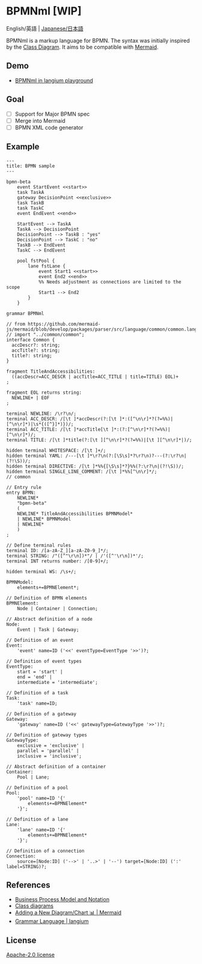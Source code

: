 # BPMNml [WIP]

English/英語 | [Japanese/日本語](./README.ja.md)

BPMNml is a markup language for BPMN. The syntax was initially inspired by the [Class Diagram](https://mermaid.js.org/syntax/classDiagram.html).
It aims to be compatible with [Mermaid](https://mermaid.js.org/).

## Demo

* [BPMNml in langium playground](https://langium.org/playground?grammar=OYJwhgthYgBAQgBQLIDkIBsBQWD0vYALAF2IAcBnALn2AEtjCBXAIwDoBjAewlwgFMQ0OgBMAtACsKfQcJG4WGLi1wj%2BAN35KyuMmA4BrMMH7S9ICoNwUQHXBjAA7YE2P9c3KF0ceeEb2wOznRMEHgEdBBkXCDEsABEbGy%2BXj6e-o7xANxYdI7EggBm%2BvywAMJ%2B3rAA3liwsPocACKmHCAA-FSwFMQgecA59Y0AKgwY-J3dvf2DsMRjE109fc45AL44heDAAvmwo8TjAIKOIkccHKYUdCx0GAx0plR1sAAUr40tFG0AvEdlZQA%2Bk0AKIAZTKACVYAAfBoXA7jP4AwHDACSwwAMiDYXMFj90ViQQBKWAggDymOJAGosDksFtjLs4hTMbAQPxiEwQI4KFMVsBnvVUCCAOqYtEi6m4ikAMTpOAKQjyYAwsBF4slIK6uAAOh1dT4ckqICq1f8gaCIZCdQBtXVxAC6ACpPq0QK9Ovanc6qK9bQA9Q36l3tT0-ACkEeJMMDwZALpjuoozuq-oDa0Ta2JuGNsjNsAtqIx2LtDtgLpGC29Fd9nqocccIedYfakejsaDTYTzpzeeVjlV%2BxL2tguBrLvmh349YnjebrfbMbnXebML7OEIojUjjm%2BcHatFAAkMeDEP9R%2BPy47qbmsFuRDu9wOhwBNI7ITE6sQ-ifO-XtIas66mCyahgBhrEu0P5iPWEGODCnoAIQgcSG4Pk%2BJoFk0aKQiCZTogAapef5RtU9qgRQoZrFGcEGghyGoeh278LuWEHrAYKSgA4tigISiKgJlOSyDICCqDDGWPpRvOPZ3vgsDpN4OCsb0ACeCAoKgQr1OqYoCSCzovPU8QsGQECOGILCcmA8TGW89kagZzr7AsJxnBcVw3HcDymJpaDIFwagYEZum4k5WouUgAVBVo9lwhFIqhbpxIKuEsAtIUeSlOxQ4gEw4wUFguVqmiTR2mAYgAF5HGIABagKOralU1fVAAMYgAJyNc6d4lZxwyQjxOrxOm8T6oajrEs68QEHCuAAOTpgtE2OFNzoLX1%2B5DpKwzspy3K8rAjihNZIB2h1nU3ne94sWx22HmCOrJre9IKSC%2BQgBp%2BXjFg0WoIFwU6fUWj8MyFDUj8-0guMzLOm9BCZXkDxVFwhT%2BagsCg%2BDf1aTDYOqcD6qxbiFT5GA2VwHCZOOPwHDzN4COFiwyz6HEahZY4KO7mjDTHbFWCoLFRMgpoexwsMYAUAYuLcWABQAO5gGpTNI1zDM8%2BjThY2LxBYKLhP2QtGiqQtx2QPwPxlW8C0ADy22bJv5MMalkJbBvO67pQLQAfD7C1Qar-Cc9zsC807cTEF7RUe8QLtu0TPQwHEPywAtSexGbML2axIiwKnxunFn9l5Ca-AiHQ8ulAXpeyOXlcFAtQchxrYda3MUsGFgkvS0TC3EJ3ZuDgIVtNM3yOt7zYCwMAVdK2pWBy4ryt97Py9qUPFujzb9tm2v-Dz-HltLwfytH2nfsB%2B04-q3QqPo-v89zNHi9z2fXtE-wAAeHAYEw1yaHzmnb%2Bv9-50E0MXMK5hVTjDVAXaBGBYGQN0nkUBADq5p1QX-dBTccAKSOCzXobNYAcwnnfTWfNuDk0plgMmA9KZE0QFwLgao4SYicPwG%2Bocp6wGiCwrATCWF9z4RgTeI9rYLWqAteyYVsaqQhlDPGsNVLJXqAtNYuD0pq24e3II-AsDsNpn3PRYjLYSKkTI3Scj8gKOhso-Iqi04aK4ZPduVDab03IbQ7wHiNaJy4NyS4PxbRCzUFQMqjobY-n9riBaSQYlwgWj%2BAOHcQAmGIME0J-BwlNEia8BaVAzYOGshgH4YJBo8UDkAA&content=LQhQBcEtwGwUwFwAIBCAFAsgOSQZwIYC2ADvKCMKKAEbGEB2w1c4%2BoSHScAbnPeEgDKrAE7gAor35IAPDNyjwAPiXtOrXAGskAFXxaAgmo4BzfODgB3fAE8kAETgBjSLkgB7emneRpcuAAeTjAArm68KsZIGtp6WihRMbr6mgDCUTx8AuL0ACaSWbIyfLmRUcL4YgXSIErJhlFxmgZItQ7Orh5ePvxRji5unt6%2BAm1NKEjIAEQ2cLhTfR2D3SOtwHVNqZNIU-TuC5z1mhNtOflS4I0pW6d51ZdRxO7uMEgAZgreL0gA3lGHMHw9Dg7wUABkgSC-ocYZxMtIKmIAIxFBSVZSqWGw%2BHZPIAJiKJUiWJhAFJSUgsHA4LlcEh8LkAFZhcCEQr6JBOTzApxQTx0yogmCQQjQGnRdzRAAWINwXOIcH%2BWMR4BRt1yeKVHAAvlFtUA)

## Goal

* [ ] Support for Major BPMN spec
* [ ] Merge into Mermaid
* [ ] BPMN XML code generator

## Example

```BPMNml
---
title: BPMN sample
---

bpmn-beta
    event StartEvent <<start>>
    task TaskA
    gateway DecisionPoint <<exclusive>>
    task TaskB
    task TaskC
    event EndEvent <<end>>

    StartEvent --> TaskA
    TaskA --> DecisionPoint
    DecisionPoint --> TaskB : "yes"
    DecisionPoint --> TaskC : "no"
    TaskB --> EndEvent
    TaskC --> EndEvent

    pool fstPool {
        lane fstLane {
            event Start1 <<start>>
            event End2 <<end>>
            %% Needs adjustment as connections are limited to the scope
            Start1 --> End2
        }
    }
```

```langium
grammar BPMNml

// from https://github.com/mermaid-js/mermaid/blob/develop/packages/parser/src/language/common/common.langium
// import "../common/common";
interface Common {
  accDescr?: string;
  accTitle?: string;
  title?: string;
}

fragment TitleAndAccessibilities:
  ((accDescr=ACC_DESCR | accTitle=ACC_TITLE | title=TITLE) EOL)+
;

fragment EOL returns string:
  NEWLINE+ | EOF
;

terminal NEWLINE: /\r?\n/;
terminal ACC_DESCR: /[\t ]*accDescr(?:[\t ]*:([^\n\r]*?(?=%%)|[^\n\r]*)|\s*{([^}]*)})/;
terminal ACC_TITLE: /[\t ]*accTitle[\t ]*:(?:[^\n\r]*?(?=%%)|[^\n\r]*)/;
terminal TITLE: /[\t ]*title(?:[\t ][^\n\r]*?(?=%%)|[\t ][^\n\r]*|)/;

hidden terminal WHITESPACE: /[\t ]+/;
hidden terminal YAML: /---[\t ]*\r?\n(?:[\S\s]*?\r?\n)?---(?:\r?\n|(?!\S))/;
hidden terminal DIRECTIVE: /[\t ]*%%{[\S\s]*?}%%(?:\r?\n|(?!\S))/;
hidden terminal SINGLE_LINE_COMMENT: /[\t ]*%%[^\n\r]*/;
// common

// Entry rule
entry BPMN:
    NEWLINE*
    "bpmn-beta"
    (
    NEWLINE* TitleAndAccessibilities BPMNModel*
    | NEWLINE* BPMNModel
    | NEWLINE*
    )
;

// Define terminal rules
terminal ID: /[a-zA-Z_][a-zA-Z0-9_]*/;
terminal STRING: /"([^"\r\n])*"/ | /'([^'\r\n])*'/;
terminal INT returns number: /[0-9]+/;

hidden terminal WS: /\s+/;

BPMNModel:
    elements+=BPMNElement*;

// Definition of BPMN elements
BPMNElement:
    Node | Container | Connection;

// Abstract definition of a node
Node:
    Event | Task | Gateway;

// Definition of an event
Event:
    'event' name=ID ('<<' eventType=EventType '>>')?;

// Definition of event types
EventType:
    start = 'start' |
    end = 'end' |
    intermediate = 'intermediate';

// Definition of a task
Task:
    'task' name=ID;

// Definition of a gateway
Gateway:
    'gateway' name=ID ('<<' gatewayType=GatewayType '>>')?;

// Definition of gateway types
GatewayType:
    exclusive = 'exclusive' |
    parallel = 'parallel' |
    inclusive = 'inclusive';

// Abstract definition of a container
Container:
    Pool | Lane;

// Definition of a pool
Pool:
    'pool' name=ID '{'
        elements+=BPMNElement*
    '}';

// Definition of a lane
Lane:
    'lane' name=ID '{'
        elements+=BPMNElement*
    '}';

// Definition of a connection
Connection:
    source=[Node:ID] ('-->' | '..>' | '--') target=[Node:ID] (':' label=STRING)?;
```

## References

* [Business Process Model and Notation](https://www.omg.org/spec/BPMN)
* [Class diagrams](https://mermaid.js.org/syntax/classDiagram.html)
* [Adding a New Diagram/Chart 📊 | Mermaid](https://mermaid.js.org/community/new-diagram.html)
* [Grammar Language | langium](https://langium.org/docs/reference/grammar-language/)

## License

[Apache-2.0 license](./LICENSE)

